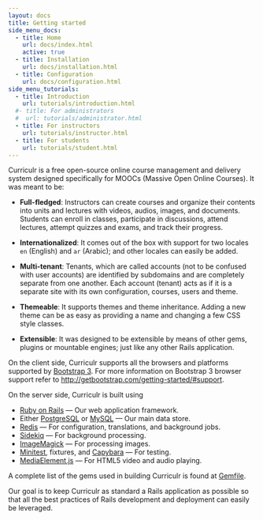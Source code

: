 ```yaml
---
layout: docs
title: Getting started
side_menu_docs:
  - title: Home
    url: docs/index.html
    active: true
  - title: Installation
    url: docs/installation.html
  - title: Configuration
    url: docs/configuration.html
side_menu_tutorials:
  - title: Introduction
    url: tutorials/introduction.html
  #- title: For administrators
  #  url: tutorials/administrator.html
  - title: For instructors
    url: tutorials/instructor.html
  - title: For students
    url: tutorials/student.html
---
```


Curriculr is a free open-source online course management and delivery system designed specifically for MOOCs (Massive Open Online Courses). It was meant to be:

- **Full-fledged**: Instructors can create courses and organize their contents into units and lectures with videos, audios, images, and documents. Students can enroll in classes, participate in discussions, attend lectures, attempt quizzes and exams, and track their progress.

- **Internationalized**: It comes out of the box with support for two locales `en` (English) and `ar` (Arabic); and other locales can easily be added.

- **Multi-tenant**: Tenants, which are called accounts (not to be confused with user accounts) are identified by subdomains and are completely separate from one another. Each account (tenant) acts as if it is a separate site with its own configuration, courses, users and theme.

- **Themeable**: It supports themes and theme inheritance. Adding a new theme can be as easy as providing a name and changing a few CSS style classes.

- **Extensible**: It was designed to be extensible by means of other gems, plugins or mountable engines; just like any other Rails application.

On the client side, Curriculr supports all the browsers and platforms supported by [Bootstrap 3](http://getbootstrap.com). For more information on Bootstrap 3 browser support refer to <http://getbootstrap.com/getting-started/#support>.

On the server side, Curriculr is built using

- [Ruby on Rails](http://rubyonrails.org/) &mdash; Our web application framework.
- Either [PostgreSQL](http://www.postgresql.org/) or [MySQL](http://www.mysql.com) &mdash; Our main data store.
- [Redis](http://redis.io/) &mdash; For configuration, translations, and background jobs.
- [Sidekiq](http://sidekiq.org) &mdash; For background processing.
- [ImageMagick](http://www.imagemagick.org) &mdash; For processing images.
- [Minitest](https://github.com/seattlerb/minitest), fixtures, and [Capybara](https://github.com/jnicklas/capybara) &mdash; For testing.
- [MediaElement.js](http://mediaelementjs.com) &mdash; For HTML5 video and audio playing.

A complete list of the gems used in building Curriculr is found at [Gemfile](https://github.com/curriculr/curriculr/blob/master/Gemfile).

Our goal is to keep Curriculr as standard a Rails application as possible so that all the best practices of Rails development and deployment can easily be leveraged.
